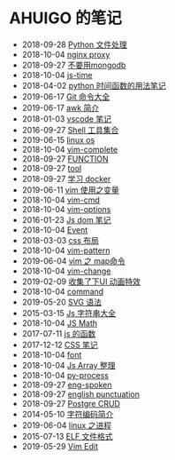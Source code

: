 # AHUIGO 的笔记
- 2018-09-28 [Python 文件处理](/b/py/py-file) 
- 2018-10-04 [nginx proxy](/b/nginx/nginx-proxy) 
- 2018-09-27 [不要用mongodb](/b/db/mongo-) 
- 2018-10-04 [js-time](/b/ria/js-time) 
- 2018-04-02 [python 时间函数的用法笔记](/b/py/py-time) 
- 2019-06-17 [Git 命令大全](/b/git/git-) 
- 2019-06-17 [awk 简介](/b/c/ops-awk) 
- 2018-01-03 [vscode 笔记](/b/vsc/vsc-) 
- 2016-09-27 [Shell 工具集合](/b/c/shell-tool) 
- 2019-06-15 [linux os](/b/c/linux-os) 
- 2018-10-04 [vim-complete](/b/vim/vim-complete) 
- 2018-09-27 [FUNCTION](/b/db/postgre-ddl) 
- 2018-09-27 [tool](/b/c/ops-user) 
- 2018-09-27 [学习 docker](/b/arch/arch-docker) 
- 2019-06-11 [vim 使用之变量](/b/vim/vim-var) 
- 2018-10-04 [vim-cmd](/b/vim/vim-cmd) 
- 2018-10-04 [vim-options](/b/vim/vim-options) 
- 2016-01-23 [Js dom 笔记](/b/ria/js-dom) 
- 2018-10-04 [Event](/b/ria/js-dom-event) 
- 2018-03-03 [css 布局](/b/ria/js-css-layout) 
- 2018-10-04 [vim-pattern](/b/vim/vim-pattern) 
- 2019-06-04 [vim 之 map命令](/b/vim/vim-map) 
- 2018-10-04 [vim-change](/b/vim/vim-change) 
- 2019-02-09 [收集了下UI 动画特效](/b/ui/ui-animation) 
- 2018-10-04 [command](/b/ria/node-npm) 
- 2019-05-20 [SVG 语法](/b/ria/js-svg) 
- 2015-03-15 [Js 字符串大全](/b/ria/js-str) 
- 2018-10-04 [JS Math](/b/ria/js-math) 
- 2017-07-11 [js 的函数](/b/ria/js-func) 
- 2017-12-12 [CSS 笔记](/b/ria/js-css) 
- 2018-10-04 [font](/b/ria/js-css-font) 
- 2018-10-04 [Js Array 整理](/b/ria/js-array) 
- 2018-10-04 [py-process](/b/py/py-process) 
- 2018-09-27 [eng-spoken](/b/eng/eng-spoken) 
- 2018-09-27 [english punctuation](/b/eng/eng-punctuation) 
- 2018-09-27 [Postgre CRUD](/b/db/postgre-crud) 
- 2014-05-10 [字符编码简介](/b/code/code-character) 
- 2019-06-04 [linux 之进程](/b/c/ops-process) 
- 2015-07-13 [ELF 文件格式](/b/c/as-elf) 
- 2019-05-29 [Vim Edit](/b/vim/vim-edit) 
